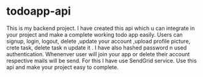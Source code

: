 # todoapp-api

This is my backend project. I have created this api  which u can integrate in your project and make a complete working todo app easily.
Users can signup, login, logout, delete ,update your account ,upload profile picture, crete task, delete task n update it . I have also hashed password n used authentication.
Whenenver user will join your app or delete their account respective mails will be send. For this I have use SendGrid service.
Use this api and make your project easy to complete.
